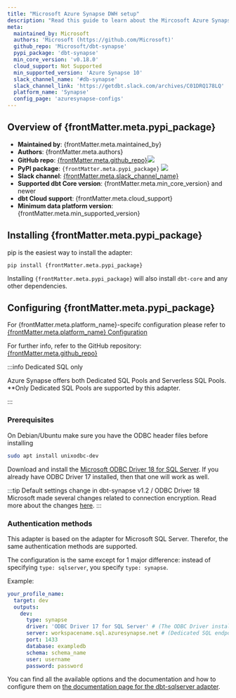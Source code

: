 ```yaml
---
title: "Microsoft Azure Synapse DWH setup"
description: "Read this guide to learn about the Mircosoft Azure Synapse warehouse setup in dbt."
meta:
  maintained_by: Microsoft
  authors: 'Microsoft (https://github.com/Microsoft)'
  github_repo: 'Microsoft/dbt-synapse'
  pypi_package: 'dbt-synapse'
  min_core_version: 'v0.18.0'
  cloud_support: Not Supported
  min_supported_version: 'Azure Synapse 10'
  slack_channel_name: '#db-synapse'
  slack_channel_link: 'https://getdbt.slack.com/archives/C01DRQ178LQ'
  platform_name: 'Synapse'
  config_page: 'azuresynapse-configs'
---
```


<h2> Overview of {frontMatter.meta.pypi_package} </h2>

<ul>
    <li><strong>Maintained by</strong>: {frontMatter.meta.maintained_by}</li>
    <li><strong>Authors</strong>: {frontMatter.meta.authors}</li>
    <li><strong>GitHub repo</strong>: <a href={`https://github.com/${frontMatter.meta.github_repo}`}>{frontMatter.meta.github_repo}</a><a href={`https://github.com/${frontMatter.meta.github_repo}`}><img src={`https://img.shields.io/github/stars/${frontMatter.meta.github_repo}?style=for-the-badge`}/></a></li>
    <li><strong>PyPI package</strong>: <code>{frontMatter.meta.pypi_package}</code> <a href={`https://badge.fury.io/py/${frontMatter.meta.pypi_package}`}><img src={`https://badge.fury.io/py/${frontMatter.meta.pypi_package}.svg`}/></a></li>
    <li><strong>Slack channel</strong>: <a href={frontMatter.meta.slack_channel_link}>{frontMatter.meta.slack_channel_name}</a></li>
    <li><strong>Supported dbt Core version</strong>: {frontMatter.meta.min_core_version} and newer</li>
    <li><strong>dbt Cloud support</strong>: {frontMatter.meta.cloud_support}</li>
    <li><strong>Minimum data platform version</strong>: {frontMatter.meta.min_supported_version}</li>
    </ul>

<h2> Installing {frontMatter.meta.pypi_package} </h2>

pip is the easiest way to install the adapter:

<code>pip install {frontMatter.meta.pypi_package}</code>

<p>Installing <code>{frontMatter.meta.pypi_package}</code> will also install <code>dbt-core</code> and any other dependencies.</p>

<h2> Configuring {frontMatter.meta.pypi_package} </h2>

<p>For {frontMatter.meta.platform_name}-specifc configuration please refer to <a href={frontMatter.meta.config_page}>{frontMatter.meta.platform_name} Configuration</a> </p>

<p>For further info, refer to the GitHub repository: <a href={`https://github.com/${frontMatter.meta.github_repo}`}>{frontMatter.meta.github_repo}</a></p>

:::info Dedicated SQL only

Azure Synapse offers both Dedicated SQL Pools and Serverless SQL Pools.
**Only Dedicated SQL Pools are supported by this adapter. 

:::

### Prerequisites

On Debian/Ubuntu make sure you have the ODBC header files before installing

```bash
sudo apt install unixodbc-dev
```

Download and install the [Microsoft ODBC Driver 18 for SQL Server](https://docs.microsoft.com/en-us/sql/connect/odbc/download-odbc-driver-for-sql-server?view=sql-server-ver15).
If you already have ODBC Driver 17 installed, then that one will work as well.

:::tip Default settings change in dbt-synapse v1.2 / ODBC Driver 18
Microsoft made several changes related to connection encryption. Read more about the changes [here](/reference/warehouse-setups/mssql-setup).
:::

### Authentication methods

This adapter is based on the adapter for Microsoft SQL Server.
Therefor, the same authentication methods are supported.

The configuration is the same except for 1 major difference:
instead of specifying `type: sqlserver`, you specify `type: synapse`.

Example:

<File name='profiles.yml'>

```yaml
your_profile_name:
  target: dev
  outputs:
    dev:
      type: synapse
      driver: 'ODBC Driver 17 for SQL Server' # (The ODBC Driver installed on your system)
      server: workspacename.sql.azuresynapse.net # (Dedicated SQL endpoint of your workspace here)
      port: 1433
      database: exampledb
      schema: schema_name
      user: username
      password: password
```

</File>

You can find all the available options and the documentation and how to configure them on [the documentation page for the dbt-sqlserver adapter](/reference/warehouse-setups/mssql-setup).
